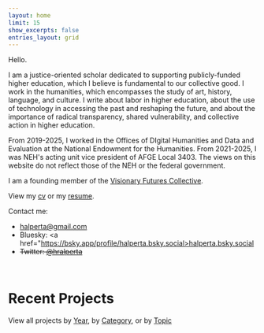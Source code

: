 ```yaml
---
layout: home
limit: 15
show_excerpts: false
entries_layout: grid
---
```


Hello. 

I am a justice-oriented scholar dedicated to supporting publicly-funded higher education, which I believe is fundamental to our collective good. I work in the humanities, which encompasses the study of art, history, language, and culture. I write about labor in higher education, about the use of technology in accessing the past and reshaping the future, and about the importance of radical transparency, shared vulnerability, and collective action in higher education.

From 2019-2025, I worked in the Offices of DIgital Humanities and Data and Evaluation at the National Endowment for the Humanities. From 2021-2025, I was NEH's acting unit vice president of AFGE Local 3403. The views on this website do not reflect those of the NEH or the federal government.

I am a founding member of the [Visionary Futures Collective](https://visionary-futures-collective.github.io/). 

View my [cv](/pdf/halperta_cv.pdf) or my [resume](/pdf/halperta_resume.pdf).

Contact me: 
- halperta@gmail.com
- Bluesky: <a href="https://bsky.app/profile/halperta.bsky.social>halperta.bsky.social</a>
- <del>Twitter: [@hralperta](https://twitter.com/hralperta/) </del>
<br>

# Recent Projects
View all projects by [Year](/projects/), by [Category](/categories/), or by [Topic](/tags/)
<br>
